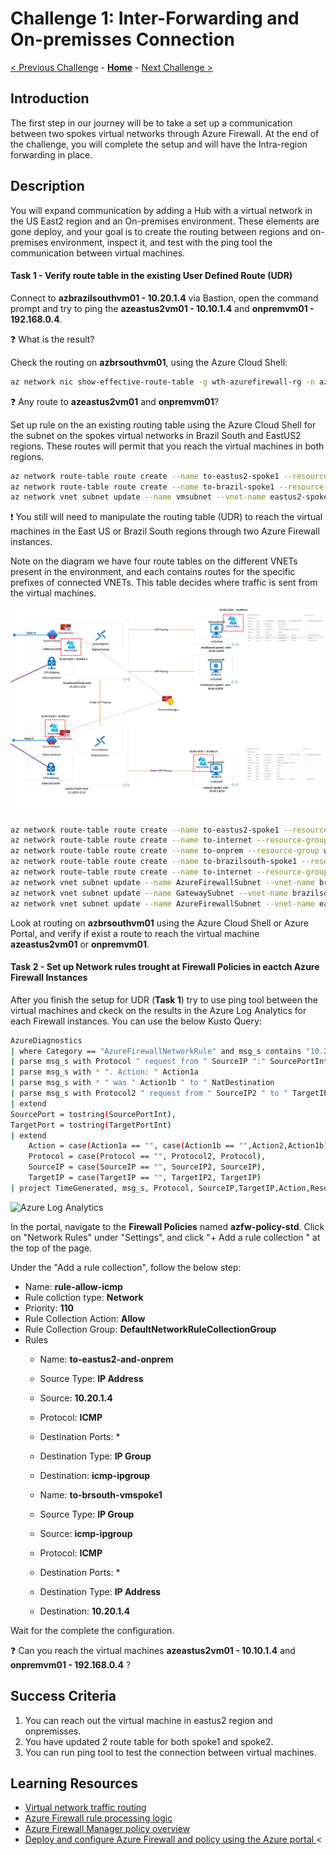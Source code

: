 # Challenge 1: Inter-Forwarding and On-premisses Connection

[< Previous Challenge](./00-prereqs.md) - **[Home](../README.md)** - [Next Challenge >](./02-acr.md)

## Introduction

The first step in our journey will be to take a set up a communication between two spokes virtual networks through Azure Firewall. At the end of the challenge, you will complete the setup and will have the Intra-region forwarding in place.


## Description

You will expand communication by adding a Hub with a virtual network in the US East2 region and an On-premises environment. These elements are gone deploy, and your goal is to create the routing between regions and on-premises environment, inspect it, and test with the ping tool the communication between virtual machines.

#### Task 1 - Verify route table in the existing User Defined Route (UDR)

Connect to **azbrazilsouthvm01 - 10.20.1.4** via Bastion, open the command prompt and try to ping the  **azeastus2vm01 - 10.10.1.4** and **onpremvm01 - 192.168.0.4**.

:question: What is the result?

Check the routing on **azbrsouthvm01**, using the Azure Cloud Shell:

```bash
az network nic show-effective-route-table -g wth-azurefirewall-rg -n azbrsouthvm01-nic --output table
```

:question: Any route to **azeastus2vm01** and **onpremvm01**?

Set up rule on the an existing routing table using the Azure Cloud Shell for the subnet on the spokes virtual networks in Brazil South and EastUS2 regions. These routes will permit that you reach the virtual machines in both regions.

```bash
az network route-table route create --name to-eastus2-spoke1 --resource-group wth-azurefirewall-rg --route-table-name brazilsouth-spokes-rt --address-prefix 10.10.1.0/24 --next-hop-type VirtualAppliance --next-hop-ip-address 10.200.3.4
az network route-table route create --name to-brazil-spoke1 --resource-group wth-azurefirewall-rg --route-table-name eastus2-spokes-rt --address-prefix 10.20.1.0/24 --next-hop-type VirtualAppliance --next-hop-ip-address 10.100.3.4
az network vnet subnet update --name vmsubnet --vnet-name eastus2-spoke1-vnet --resource-group wth-azurefirewall-rg --route-table eastus2-spokes-rt
```

:exclamation: You still will need to manipulate the routing table (UDR) to reach the virtual machines in the East US or Brazil South regions through two Azure Firewall instances.

Note on the diagram we have four route tables on the different VNETs present in the environment, and each contains routes for the specific prefixes of connected VNETs. This table decides where traffic is sent from the virtual machines.
 
![Inter-region Route Set Up](images/Inter-region-Forwarding1.png)

```bash
az network route-table route create --name to-eastus2-spoke1 --resource-group wth-azurefirewall-rg --route-table-name brazilsouth-intercnn-rt --address-prefix 10.10.1.0/24 --next-hop-type VirtualAppliance --next-hop-ip-address 10.100.3.4
az network route-table route create --name to-internet --resource-group wth-azurefirewall-rg --route-table-name brazilsouth-intercnn-rt --address-prefix 0.0.0.0/0 --next-hop-type Internet
az network route-table route create --name to-onprem --resource-group wth-azurefirewall-rg --route-table-name brazilsouth-intercnn-rt --address-prefix 192.168.0.0/24 --next-hop-type VirtualNetworkGateway
az network route-table route create --name to-brazilsouth-spoke1 --resource-group wth-azurefirewall-rg --route-table-name eastus2-intercnn-rt --address-prefix 10.20.1.0/24 --next-hop-type VirtualAppliance --next-hop-ip-address 10.200.3.4
az network route-table route create --name to-internet --resource-group wth-azurefirewall-rg --route-table-name eastus2-intercnn-rt --address-prefix 0.0.0.0/0 --next-hop-type Internet
az network vnet subnet update --name AzureFirewallSubnet --vnet-name brazilsouth-hub-vnet  --resource-group wth-azurefirewall-rg --route-table brazilsouth-intercnn-rt
az network vnet subnet update --name GatewaySubnet --vnet-name brazilsouth-hub-vnet  --resource-group wth-azurefirewall-rg --route-table brazilsouth-gwsubnet-rt
az network vnet subnet update --name AzureFirewallSubnet --vnet-name eastus2-hub-vnet  --resource-group wth-azurefirewall-rg --route-table eastus2-intercnn-rt
```

Look at routing on **azbrsouthvm01** using the Azure Cloud Shell or Azure Portal, and verify if exist a route to reach the virtual machine **azeastus2vm01** or **onpremvm01**.

#### Task 2 - Set up Network rules trought at Firewall Policies in eactch Azure Firewall Instances

After you finish the setup for UDR (**Task 1**) try to use ping tool between the virtual machines and ckeck on the results in the Azure Log Analytics for each Firewall instances. You can use the below Kusto Query:

```bash
AzureDiagnostics
| where Category == "AzureFirewallNetworkRule" and msg_s contains "10.20.1.4" and msg_s contains "ICMP"
| parse msg_s with Protocol " request from " SourceIP ":" SourcePortInt:int " to " TargetIP ":" TargetPortInt:int *
| parse msg_s with * ". Action: " Action1a
| parse msg_s with * " was " Action1b " to " NatDestination
| parse msg_s with Protocol2 " request from " SourceIP2 " to " TargetIP2 ". Action: " Action2
| extend
SourcePort = tostring(SourcePortInt),
TargetPort = tostring(TargetPortInt)
| extend 
    Action = case(Action1a == "", case(Action1b == "",Action2,Action1b), Action1a),
    Protocol = case(Protocol == "", Protocol2, Protocol),
    SourceIP = case(SourceIP == "", SourceIP2, SourceIP),
    TargetIP = case(TargetIP == "", TargetIP2, TargetIP)
| project TimeGenerated, msg_s, Protocol, SourceIP,TargetIP,Action,Resource
```

![Azure Log Analytics](images/firewall-workspace-inter1.PNG)

In the portal, navigate to the **Firewall Policies** named **azfw-policy-std**. Click on "Network Rules" under "Settings", and click "+ Add a rule collection " at the top of the page. 

Under the "Add a rule collection", follow the below step:

- Name: **rule-allow-icmp**
- Rule collction type: **Network**
- Priority: **110**
- Rule Collection Action: **Allow**
- Rule Collection Group: **DefaultNetworkRuleCollectionGroup**
- Rules
    - Name: **to-eastus2-and-onprem**
    - Source Type: **IP Address**
    - Source: **10.20.1.4**
    - Protocol: **ICMP**
    - Destination Ports: *
    - Destination Type: **IP Group**
    - Destination: **icmp-ipgroup**

    - Name: **to-brsouth-vmspoke1**
    - Source Type: **IP Group**
    - Source: **icmp-ipgroup**
    - Protocol: **ICMP**
    - Destination Ports: *
    - Destination Type: **IP Address**
    - Destination: **10.20.1.4**

Wait for the complete the configuration. 

:question: Can you reach the virtual machines **azeastus2vm01 - 10.10.1.4** and **onpremvm01 - 192.168.0.4** ?
## Success Criteria

1. You can reach out the virtual machine in eastus2 region and onpremisses.
2. You have updated 2 route table for both spoke1 and spoke2.
3. You can run ping tool to test the connection between virtual machines.

## Learning Resources

- [Virtual network traffic routing ](https://docs.microsoft.com/en-us/azure/virtual-network/virtual-networks-udr-overview)</br>
- [Azure Firewall rule processing logic ](https://docs.microsoft.com/en-us/azure/firewall-manager/rule-processing)</br>
- [Azure Firewall Manager policy overview ](https://docs.microsoft.com/en-us/azure/firewall-manager/policy-overview)</br>
- [Deploy and configure Azure Firewall and policy using the Azure portal ](https://docs.microsoft.com/en-us/azure/firewall/tutorial-firewall-deploy-portal-policy)<
